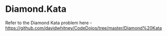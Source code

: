 # Diamond.Kata

Refer to the Diamond Kata problem here - 
https://github.com/davidwhitney/CodeDojos/tree/master/Diamond%20Kata


